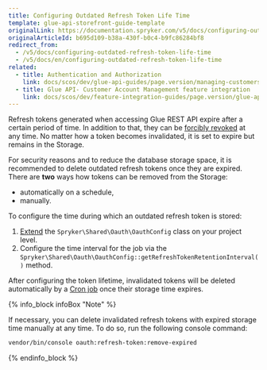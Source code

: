 ```yaml
---
title: Configuring Outdated Refresh Token Life Time
template: glue-api-storefront-guide-template
originalLink: https://documentation.spryker.com/v5/docs/configuring-outdated-refresh-token-life-time
originalArticleId: b695d109-b38a-430f-b0c4-b9fc86284bf8
redirect_from:
  - /v5/docs/configuring-outdated-refresh-token-life-time
  - /v5/docs/en/configuring-outdated-refresh-token-life-time
related:
  - title: Authentication and Authorization
    link: docs/scos/dev/glue-api-guides/page.version/managing-customers/authenticating-as-a-customer.html
  - title: Glue API- Customer Account Management feature integration
    link: docs/scos/dev/feature-integration-guides/page.version/glue-api/glue-api-customer-account-management-feature-integration.html
---
```


Refresh tokens generated when accessing Glue REST API expire after a certain period of time. In addition to that, they can be [forcibly revoked](/docs/scos/dev/glue-api-guides/{{page.version}}/authentication-and-authorization.html#token-revocation) at any time. No matter how a token becomes invalidated, it is set to expire but remains in the Storage.

For security reasons and to reduce the database storage space, it is recommended to delete outdated refresh tokens once they are expired. There are **two** ways how tokens can be removed from the Storage:

* automatically on a schedule,
* manually.

To configure the time during which an outdated refresh token is stored:

1. [Extend](/docs/scos/dev/back-end-development/extending-spryker/extending-the-spryker-core-functionality.html) the `Spryker\Shared\Oauth\OauthConfig` class on your project level.
2. Configure the time interval for the job via the `Spryker\Shared\Oauth\OauthConfig::getRefreshTokenRetentionInterval()` method.

After configuring the token lifetime, invalidated tokens will be deleted automatically by a [Cron job](/docs/scos/user/features/{{page.version}}/sdk/cronjob-scheduling.html) once their storage time expires.

{% info_block infoBox "Note" %}

If necessary, you can delete invalidated refresh tokens with expired storage time manually at any time. To do so, run the following console command:
```bash
vendor/bin/console oauth:refresh-token:remove-expired
```

{% endinfo_block %}


